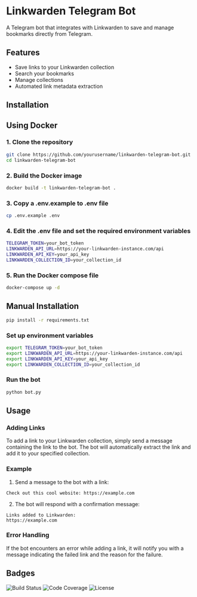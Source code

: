 # Linkwarden Telegram Bot

A Telegram bot that integrates with Linkwarden to save and manage bookmarks directly from Telegram.

## Features

- Save links to your Linkwarden collection
- Search your bookmarks
- Manage collections
- Automated link metadata extraction

## Installation

## Using Docker

### 1. Clone the repository

```bash
git clone https://github.com/yourusername/linkwarden-telegram-bot.git
cd linkwarden-telegram-bot
```

### 2. Build the Docker image

```bash
docker build -t linkwarden-telegram-bot .
```

### 3. Copy a .env.example to .env file

```bash
cp .env.example .env
```

### 4. Edit the .env file and set the required environment variables

```bash
TELEGRAM_TOKEN=your_bot_token
LINKWARDEN_API_URL=https://your-linkwarden-instance.com/api
LINKWARDEN_API_KEY=your_api_key
LINKWARDEN_COLLECTION_ID=your_collection_id
```

### 5. Run the Docker compose file

```bash
docker-compose up -d
```

## Manual Installation

```bash
pip install -r requirements.txt
```

### Set up environment variables

```bash
export TELEGRAM_TOKEN=your_bot_token 
export LINKWARDEN_API_URL=https://your-linkwarden-instance.com/api 
export LINKWARDEN_API_KEY=your_api_key 
export LINKWARDEN_COLLECTION_ID=your_collection_id
```

### Run the bot

```bash
python bot.py
```

## Usage

### Adding Links

To add a link to your Linkwarden collection, simply send a message containing the link to the bot. The bot will automatically extract the link and add it to your specified collection.

### Example

1. Send a message to the bot with a link:

```plaintext
Check out this cool website: https://example.com
```

2. The bot will respond with a confirmation message:

```plaintext
Links added to Linkwarden:
https://example.com
```

### Error Handling

If the bot encounters an error while adding a link, it will notify you with a message indicating the failed link and the reason for the failure.

## Badges

![Build Status](https://img.shields.io/github/actions/workflow/status/yourusername/linkwarden-telegram-bot/docker-publish.yml?branch=main)
![Code Coverage](https://img.shields.io/codecov/c/github/yourusername/linkwarden-telegram-bot)
![License](https://img.shields.io/github/license/yourusername/linkwarden-telegram-bot)

